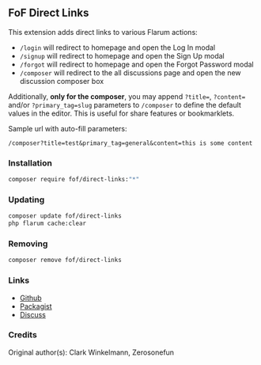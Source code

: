 ## FoF Direct Links

This extension adds direct links to various Flarum actions:

- `/login` will redirect to homepage and open the Log In modal
- `/signup` will redirect to homepage and open the Sign Up modal
- `/forgot` will redirect to homepage and open the Forgot Password modal
- `/composer` will redirect to the all discussions page and open the new discussion composer box

Additionally, **only for the composer**, you may append `?title=`, `?content=` and/or `?primary_tag=slug` parameters to `/composer` to define the default values in the editor. This is useful for share features or bookmarklets.

Sample url with auto-fill parameters:

`/composer?title=test&primary_tag=general&content=this is some content`

### Installation

```bash
composer require fof/direct-links:"*"
```

### Updating

```bash
composer update fof/direct-links
php flarum cache:clear
```

### Removing

```bash
composer remove fof/direct-links
```

### Links

- [Github](https://github.com/friendsofflarum/direct-links/)
- [Packagist](https://packagist.org/packages/fof/direct-links)
- [Discuss](https://discuss.flarum.org/d/34158)

### Credits
Original author(s): Clark Winkelmann, Zerosonefun
